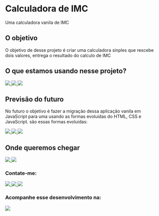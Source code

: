 # Calculadora de IMC

Uma calculadora vanila de IMC 

## O objetivo 

O objetivo de desse projeto é criar uma calculadora sinples que rescebe dois valores, entrega o resultado do calculo de IMC

## O que estamos usando nesse projeto? 

<a href="https://github.com/Mar-io20">
<img src="https://img.shields.io/badge/HTML5-E34F26?style=for-the-badge&logo=html5&logoColor=white"/>
<img src="https://img.shields.io/badge/CSS3-1572B6?style=for-the-badge&logo=css3&logoColor=white"/>
<img src="https://img.shields.io/badge/JavaScript-F7DF1E?style=for-the-badge&logo=javascript&logoColor=black"/>
</a>

## Previsão do futuro

No futuro o objetivo é fazer a migração dessa aplicação vanila em JavaScript para uma usando as formas evoluidas do HTML, CSS e JavaScript. são essas formas evoluidas:

<a href="https://github.com/Mar-io20">
<img src="https://img.shields.io/badge/React-20232A?style=for-the-badge&logo=react&logoColor=61DAFB"/>
<img src="https://img.shields.io/npm/types/typescript?label=%20%20&style=for-the-badge"/>
<img src="https://img.shields.io/badge/Sass-CC6699?style=for-the-badge&logo=sass&logoColor=white"/>
</a>
  
## Onde queremos chegar 

<a href="https://www.figma.com/file/GrHGNm7asuGYTP8eZdH9yM/Sua-Sa%C3%BAde?node-id=0%3A1">
<img src="https://user-images.githubusercontent.com/72115747/145714370-cf5ec769-7bc5-47c6-97a0-b6438c4da1b8.png">
<img src="https://user-images.githubusercontent.com/72115747/145714373-080b8a55-acf5-4162-a314-c4e1286a2e29.png">
</a>

### Contate-me:
  
<a href="https://www.linkedin.com/in/mario-gabriel/" target="_blank">
  <img src="https://img.shields.io/badge/-LinkedIn-%230077B5?style=for-the-badge&logo=linkedin&logoColor=white" target="_blank">
</a>
<a href="https://api.whatsapp.com/send?phone=5563984218043" target="_bank">
  <img src="https://img.shields.io/badge/WhatsApp-25D366?style=for-the-badge&logo=whatsapp&logoColor=white" target="_blank">
</a> 
<a href="https://discord.gg/fjeU9hVjsk" target="_blank">
  <img src="https://img.shields.io/badge/Discord-7289DA?style=for-the-badge&logo=discord&logoColor=white" target="_blank">
</a> 


### Acompanhe esse desenvolvimento na:

<a href="https://www.twitch.tv/eu_sou_o_mario" target="_bank">
  <img src="https://img.shields.io/badge/Twitch-9146FF?style=for-the-badge&logo=twitch&logoColor=white" target="_blank">
</a>
